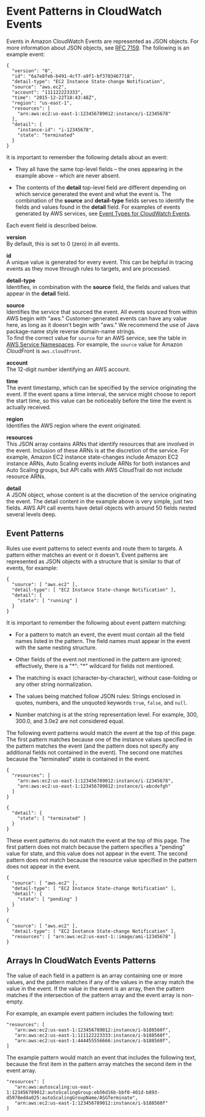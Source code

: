 # Event Patterns in CloudWatch Events<a name="CloudWatchEventsandEventPatterns"></a>

Events in Amazon CloudWatch Events are represented as JSON objects\. For more information about JSON objects, see [RFC 7159](http://www.rfc-editor.org/rfc/rfc7159.txt)\. The following is an example event:

```
{
  "version": "0",
  "id": "6a7e8feb-b491-4cf7-a9f1-bf3703467718",
  "detail-type": "EC2 Instance State-change Notification",
  "source": "aws.ec2",
  "account": "111122223333",
  "time": "2015-12-22T18:43:48Z",
  "region": "us-east-1",
  "resources": [
    "arn:aws:ec2:us-east-1:123456789012:instance/i-12345678"
  ],
  "detail": {
    "instance-id": "i-12345678",
    "state": "terminated"
  }
}
```

It is important to remember the following details about an event:

+ They all have the same top\-level fields – the ones appearing in the example above – which are never absent\.

+ The contents of the **detail** top\-level field are different depending on which service generated the event and what the event is\. The combination of the **source** and **detail\-type** fields serves to identify the fields and values found in the **detail** field\. For examples of events generated by AWS services, see [Event Types for CloudWatch Events](http://docs.aws.amazon.com/AmazonCloudWatch/latest/events/eventTypes.html)\. 

Each event field is described below\.

**version**  
By default, this is set to 0 \(zero\) in all events\.

**id**  
A unique value is generated for every event\. This can be helpful in tracing events as they move through rules to targets, and are processed\.

**detail\-type**  
Identifies, in combination with the **source** field, the fields and values that appear in the **detail** field\.

**source**  
Identifies the service that sourced the event\. All events sourced from within AWS begin with "aws\." Customer\-generated events can have any value here, as long as it doesn't begin with "aws\." We recommend the use of Java package\-name style reverse domain\-name strings\.  
To find the correct value for `source` for an AWS service, see the table in [AWS Service Namespaces](http://docs.aws.amazon.com/general/latest/gr/aws-arns-and-namespaces.html#genref-aws-service-namespaces)\. For example, the `source` value for Amazon CloudFront is `aws.cloudfront`\.

**account**  
The 12\-digit number identifying an AWS account\.

**time**  
The event timestamp, which can be specified by the service originating the event\. If the event spans a time interval, the service might choose to report the start time, so this value can be noticeably before the time the event is actually received\.

**region**  
Identifies the AWS region where the event originated\.

**resources**  
This JSON array contains ARNs that identify resources that are involved in the event\. Inclusion of these ARNs is at the discretion of the service\. For example, Amazon EC2 instance state\-changes include Amazon EC2 instance ARNs, Auto Scaling events include ARNs for both instances and Auto Scaling groups, but API calls with AWS CloudTrail do not include resource ARNs\.

**detail**  
A JSON object, whose content is at the discretion of the service originating the event\. The detail content in the example above is very simple, just two fields\. AWS API call events have detail objects with around 50 fields nested several levels deep\.

## Event Patterns<a name="CloudWatchEventsPatterns"></a>

Rules use event patterns to select events and route them to targets\. A pattern either matches an event or it doesn't\. Event patterns are represented as JSON objects with a structure that is similar to that of events, for example:

```
{
  "source": [ "aws.ec2" ],
  "detail-type": [ "EC2 Instance State-change Notification" ],
  "detail": {
    "state": [ "running" ]
  }
}
```

It is important to remember the following about event pattern matching:

+ For a pattern to match an event, the event must contain all the field names listed in the pattern\. The field names must appear in the event with the same nesting structure\.

+ Other fields of the event not mentioned in the pattern are ignored; effectively, there is a "\*": "\*" wildcard for fields not mentioned\.

+ The matching is exact \(character\-by\-character\), without case\-folding or any other string normalization\.

+ The values being matched follow JSON rules: Strings enclosed in quotes, numbers, and the unquoted keywords `true`, `false`, and `null`\.

+ Number matching is at the string representation level\. For example, 300, 300\.0, and 3\.0e2 are not considered equal\.

The following event patterns would match the event at the top of this page\. The first pattern matches because one of the instance values specified in the pattern matches the event \(and the pattern does not specify any additional fields not contained in the event\)\. The second one matches because the "terminated" state is contained in the event\.

```
{
  "resources": [
    "arn:aws:ec2:us-east-1:123456789012:instance/i-12345678",
    "arn:aws:ec2:us-east-1:123456789012:instance/i-abcdefgh"
  ]
}
```

```
{
  "detail": {
    "state": [ "terminated" ]
  }
}
```

These event patterns do not match the event at the top of this page\. The first pattern does not match because the pattern specifies a "pending" value for state, and this value does not appear in the event\. The second pattern does not match because the resource value specified in the pattern does not appear in the event\. 

```
{
  "source": [ "aws.ec2" ],
  "detail-type": [ "EC2 Instance State-change Notification" ],
  "detail": {
    "state": [ "pending" ]
  }
}
```

```
{
  "source": [ "aws.ec2" ],
  "detail-type": [ "EC2 Instance State-change Notification" ],
  "resources": [ "arn:aws:ec2:us-east-1::image/ami-12345678" ]
}
```

## Arrays In CloudWatch Events Patterns<a name="ArraysInCloudWatchEventsPatterns"></a>

The value of each field in a pattern is an array containing one or more values, and the pattern matches if any of the values in the array match the value in the event\. If the value in the event is an array, then the pattern matches if the intersection of the pattern array and the event array is non\-empty\.

For example, an example event pattern includes the following text:

```
"resources": [
   "arn:aws:ec2:us-east-1:123456789012:instance/i-b188560f",
   "arn:aws:ec2:us-east-1:111122223333:instance/i-b188560f",
   "arn:aws:ec2:us-east-1:444455556666:instance/i-b188560f",
]
```

 The example pattern would match an event that includes the following text, because the first item in the pattern array matches the second item in the event array\.

```
"resources": [
   "arn:aws:autoscaling:us-east-1:123456789012:autoScalingGroup:eb56d16b-bbf0-401d-b893-d5978ed4a025:autoScalingGroupName/ASGTerminate",
   "arn:aws:ec2:us-east-1:123456789012:instance/i-b188560f" 
]
```